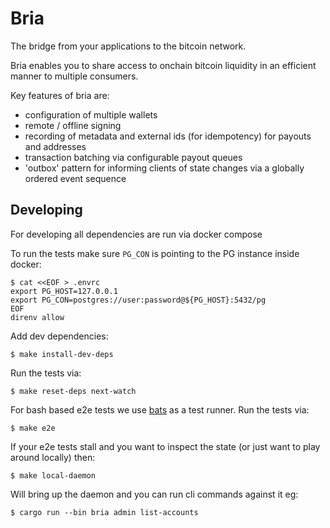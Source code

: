 # Bria
The bridge from your applications to the bitcoin network.

Bria enables you to share access to onchain bitcoin liquidity in an efficient manner to multiple consumers.

Key features of bria are:
- configuration of multiple wallets
- remote / offline signing
- recording of metadata and external ids (for idempotency) for payouts and addresses
- transaction batching via configurable payout queues
- 'outbox' pattern for informing clients of state changes via a globally ordered event sequence

## Developing

For developing all dependencies are run via docker compose

To run the tests make sure `PG_CON` is pointing to the PG instance inside docker:
```
$ cat <<EOF > .envrc
export PG_HOST=127.0.0.1
export PG_CON=postgres://user:password@${PG_HOST}:5432/pg
EOF
direnv allow
```

Add dev dependencies:
```
$ make install-dev-deps
```

Run the tests via:
```
$ make reset-deps next-watch
```

For bash based e2e tests we use [bats](https://bats-core.readthedocs.io/en/stable/) as a test runner.
Run the tests via:
```
$ make e2e
```

If your e2e tests stall and you want to inspect the state (or just want to play around locally) then:
```
$ make local-daemon
```
Will bring up the daemon and you can run cli commands against it eg:
```
$ cargo run --bin bria admin list-accounts
```
